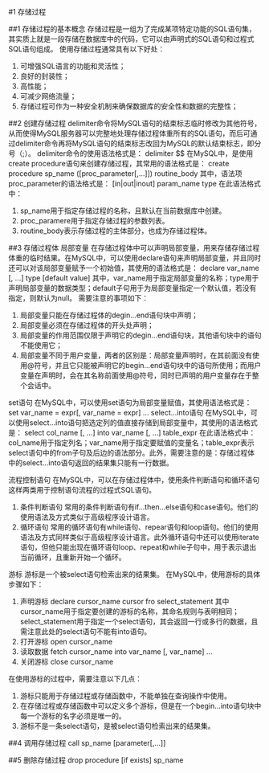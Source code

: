 #1 存储过程

##1 存储过程的基本概念
存储过程是一组为了完成某项特定功能的SQL语句集，其实质上就是一段存储在数据库中的代码，它可以由声明式的SQL语句和过程式SQL语句组成。
使用存储过程通常具有以下好处：
1. 可增强SQL语言的功能和灵活性；
2. 良好的封装性；
3. 高性能；
4. 可减少网络流量；
5. 存储过程可作为一种安全机制来确保数据库的安全性和数据的完整性；

##2 创建存储过程
delimiter命令将MySQL语句的结束标志临时修改为其他符号，从而使得MySQL服务器可以完整地处理存储过程体重所有的SQL语句，而后可通过delimiter命令再将MySQL语句的结束标志改回为MySQL的默认结束标志，即分号（;）。
delimiter命令的使用语法格式是：
delimiter $$
在MySQL中，是使用create procedure语句来创建存储过程，其常用的语法格式是：
create procedure sp_name ([proc_parameter[,...]]) routine_body
其中，语法项proc_parameter的语法格式是：
[in|out|inout] param_name type
在此语法格式中：
1. sp_name用于指定存储过程的名称，且默认在当前数据库中创建。
2. proc_paramere用于指定存储过程的参数列表。
3. routine_body表示存储过程的主体部分，也成为存储过程体。

##3 存储过程体
局部变量
在存储过程体中可以声明局部变量，用来存储存储过程体重的临时结果。在MySQL中，可以使用declare语句来声明局部变量，并且同时还可以对该局部变量赋予一个初始值，其使用的语法格式是：
declare var_name [, ...] type [default value]
其中，var_name用于指定局部变量的名称；type用于声明局部变量的数据类型；default子句用于为局部变量指定一个默认值，若没有指定，则默认为null。
需要注意的事项如下：
1. 局部变量只能在存储过程体的degin...end语句块中声明；
2. 局部变量必须在存储过程体的开头处声明；
3. 局部变量的作用范围仅限于声明它的degin...end语句块，其他语句块中的语句不能使用它；
4. 局部变量不同于用户变量，两者的区别是：局部变量声明时，在其前面没有使用@符号，并且它只能被声明它的begin...end语句块中的语句所使用；而用户变量在声明时，会在其名称前面使用@符号，同时已声明的用户变量存在于整个会话中。

set语句
在MySQL中，可以使用set语句为局部变量赋值，其使用语法格式是：
set var_name = expr[, var_name = expr] ...
select...into语句
在MySQL中，可以使用select...into语句把选定列的值直接存储到局部变量中，其使用的语法格式是：
select col_name [, ...] into var_name [, ...] table_expr
在此语法格式中：col_name用于指定列名；var_name用于指定要赋值的变量名；table_expr表示select语句中的from子句及后边的语法部分。此外，需要注意的是：存储过程体中的select...into语句返回的结果集只能有一行数据。

流程控制语句
在MySQL中，可以在存储过程体中，使用条件判断语句和循环语句这样两类用于控制语句流程的过程式SQL语句。
1. 条件判断语句
常用的条件判断语句有if...then...else语句和case语句。他们的使用语法及方式类似于高级程序设计语言。
2. 循环语句
常用的循环语句有while语句、repear语句和loop语句。他们的使用语法及方式同样类似于高级程序设计语言。此外循环语句中还可以使用iterate语句，但他只能出现在循环语句loop、repeat和while子句中，用于表示退出当前循环，且重新开始一个循环。

游标
游标是一个被select语句检索出来的结果集。
在MySQL中，使用游标的具体步骤如下：
1. 声明游标
declare cursor_name cursor fro select_statement
其中cursor_name用于指定要创建的游标的名称，其命名规则与表明相同；select_statement用于指定一个select语句，其会返回一行或多行的数据，且需注意此处的select语句不能有into语句。
2. 打开游标
open cursor_name
3. 读取数据
fetch cursor_name into var_name [, var_name] ...
4. 关闭游标
close cursor_name

在使用游标的过程中，需要注意以下几点：
1. 游标只能用于存储过程或存储函数中，不能单独在查询操作中使用。
2. 在存储过程或存储函数中可以定义多个游标，但是在一个begin...into语句块中每一个游标的名字必须是唯一的。
3. 游标不是一条select语句，是被select语句检索出来的结果集。

##4 调用存储过程
call sp_name [parameter[,...]]

##5 删除存储过程
drop procedure [if exists] sp_name